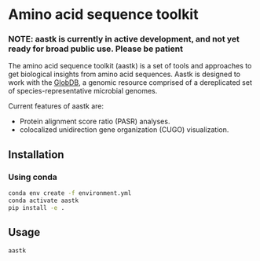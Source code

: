 # Amino acid sequence toolkit

### NOTE: aastk is currently in active development, and not yet ready for broad public use. Please be patient

The amino acid sequence toolkit (aastk) is a set of tools and approaches to get biological insights from amino acid sequences. Aastk is designed to work with the [GlobDB](https://globdb.org/), a genomic resource comprised of a dereplicated set of species-representative microbial genomes.

Current features of aastk are:
- Protein alignment score ratio (PASR) analyses.
- colocalized unidirection gene organization (CUGO) visualization.

## Installation

### Using conda
```bash
conda env create -f environment.yml
conda activate aastk
pip install -e .
```

## Usage
```bash
aastk
```
